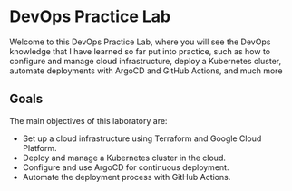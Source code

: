 # DevOps Practice Lab

Welcome to this DevOps Practice Lab, where you will see the DevOps knowledge that I have learned so far put into practice, such as how to configure and manage cloud infrastructure, deploy a Kubernetes cluster, automate deployments with ArgoCD and GitHub Actions, and much more

## Goals

The main objectives of this laboratory are:

- Set up a cloud infrastructure using Terraform and Google Cloud Platform.
- Deploy and manage a Kubernetes cluster in the cloud.
- Configure and use ArgoCD for continuous deployment.
- Automate the deployment process with GitHub Actions.

